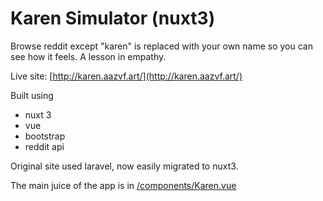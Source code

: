 # Karen Simulator (nuxt3)

Browse reddit except "karen" is replaced with your own name so you can see how it feels. A lesson in empathy.


Live site: [http://karen.aazvf.art/](http://karen.aazvf.art/)



Built using

 - nuxt 3
 - vue
 - bootstrap
 - reddit api


Original site used laravel, now easily migrated to nuxt3.

The main juice of the app is in [/components/Karen.vue](/components/Karen.vue)


